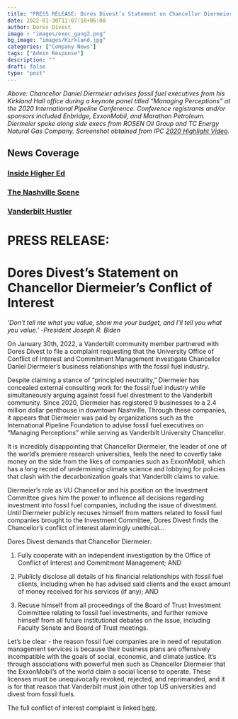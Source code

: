 ```yaml
---
title: "PRESS RELEASE: Dores Divest’s Statement on Chancellor Diermeier’s Conflict of Interest"
date: 2022-01-30T11:07:10+06:00
author: Dores Divest 
image : "images/exec_gang2.png"
bg_image: "images/Kirkland.jpg"
categories: ["Company News"]
tags: ["Admin Response"]
description: ""
draft: false
type: "post"
---
```


<i>Above: Chancellor Daniel Diermeier advises fossil fuel executives from his Kirkland Hall office during a keynote panel titled “Managing Perceptions” at the 2020 International Pipeline Conference. Conference registrants and/or sponsors included Enbridge, ExxonMobil, and Marathon Petroleum. Diermeier spoke along side execs from ROSEN Oil Group and TC Energy Natural Gas Company. Screenshot obtained from IPC <a href="https://event.asme.org/IPC-2020">2020 Highlight Video</a>.</i>

## News Coverage

### [Inside Higher Ed](https://www.insidehighered.com/quicktakes/2022/02/02/vanderbilt-students-press-chancellor%E2%80%99s-ties-fossil-fuels)
### [The Nashville Scene](https://www.nashvillescene.com/news/pithinthewind/vanderbilt-student-group-claims-chancellor-has-oil-related-conflicts-of-interest/article_1ea2971e-82e6-11ec-a933-97f7f7e987b5.html)
### [Vanderbilt Hustler](https://vanderbilthustler.com/45795/featured/chancellor-diermeiers-ties-to-fossil-fuel-industry-under-review-after-conflict-of-interest-filing/)

# PRESS RELEASE: 
# Dores Divest’s Statement on Chancellor Diermeier’s Conflict of Interest

<i> 'Don't tell me what you value, show me your budget, and I'll tell you what you value.' -President Joseph R. Biden </i>

On January 30th, 2022, a Vanderbilt community member partnered with Dores Divest to file a complaint requesting that the University Office of Conflict of Interest and Commitment Management investigate Chancellor Daniel Diermeier’s business relationships with the fossil fuel industry. 
 
Despite claiming a stance of “principled neutrality,” Diermeier has concealed external consulting work for the fossil fuel industry while simultaneously arguing against fossil fuel divestment to the Vanderbilt community. Since 2020, Diermeier has registered 9 businesses to a 2.4 million dollar penthouse in downtown Nashville. Through these companies, it appears that Diermeier was paid by organizations such as the International Pipeline Foundation to advise fossil fuel executives on “Managing Perceptions” while serving as Vanderbilt University Chancellor. 
 
It is incredibly disappointing that Chancellor Diermeier, the leader of one of the world’s premiere research universities, feels the need to covertly take money on the side from the likes of companies such as ExxonMobil, which has a long record of undermining climate science and lobbying for policies that clash with the decarbonization goals that Vanderbilt claims to value. 
 
Diermeier’s role as VU Chancellor and his position on the Investment Committee gives him the power to influence all decisions regarding investment into fossil fuel companies, including the issue of divestment. Until Diermeier publicly recuses himself from matters related to fossil fuel companies brought to the Investment Committee, Dores Divest finds the Chancellor’s conflict of interest alarmingly unethical…
 
Dores Divest demands that Chancellor Diermeier:
 
1. Fully cooperate with an independent investigation by the Office of Conflict of Interest and Commitment Management; AND
 
2. Publicly disclose all details of his financial relationships with fossil fuel clients, including when he has advised said clients and the exact amount of money received for his services (if any); AND
 
3. Recuse himself from all proceedings of the Board of Trust Investment Committee relating to fossil fuel investments, and further remove himself from all future institutional debates on the issue, including Faculty Senate and Board of Trust meetings.
 
Let’s be clear - the reason fossil fuel companies are in need of reputation management services is because their business plans are offensively incompatible with the goals of social, economic, and climate justice. It’s through associations with powerful men such as Chancellor Diermeier that the ExxonMobil’s of the world claim a social license to operate. These licenses must be unequivocally revoked, rejected, and reprimanded, and it is for that reason that Vanderbilt must join other top US universities and divest from fossil fuels.
 
The full conflict of interest complaint is linked <a href="https://drive.google.com/file/d/1qlwV9l5VGHOTemC3X5m0By9FDmtylcC0/view?usp=sharing"> here</a>.

